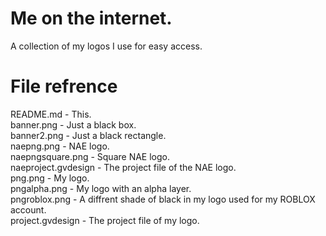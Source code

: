 # Me on the internet.
A collection of my logos I use for easy access.

# File refrence
README.md - This.<br>
banner.png - Just a black box.<br>
banner2.png - Just a black rectangle.<br>
naepng.png - NAE logo.<br>
naepngsquare.png - Square NAE logo.<br>
naeproject.gvdesign - The project file of the NAE logo.<br>
png.png - My logo.<br>
pngalpha.png - My logo with an alpha layer.<br>
pngroblox.png - A diffrent shade of black in my logo used for my ROBLOX account.<br>
project.gvdesign - The project file of my logo.<br>
